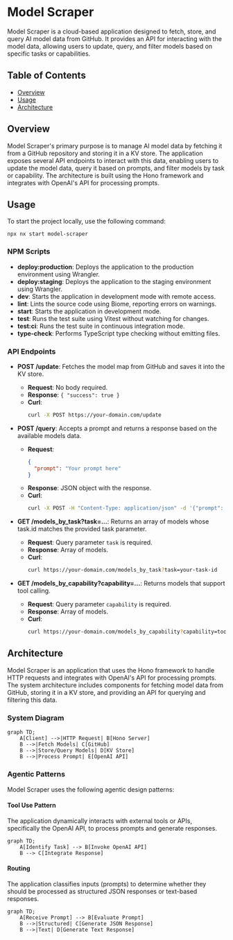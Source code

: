 # Model Scraper

Model Scraper is a cloud-based application designed to fetch, store, and query AI model data from GitHub. It provides an API for interacting with the model data, allowing users to update, query, and filter models based on specific tasks or capabilities.

## Table of Contents
- [Overview](#overview)
- [Usage](#usage)
- [Architecture](#architecture)

## Overview
Model Scraper's primary purpose is to manage AI model data by fetching it from a GitHub repository and storing it in a KV store. The application exposes several API endpoints to interact with this data, enabling users to update the model data, query it based on prompts, and filter models by task or capability. The architecture is built using the Hono framework and integrates with OpenAI's API for processing prompts.

## Usage
To start the project locally, use the following command:
```
npx nx start model-scraper
```

### NPM Scripts
- **deploy:production**: Deploys the application to the production environment using Wrangler.
- **deploy:staging**: Deploys the application to the staging environment using Wrangler.
- **dev**: Starts the application in development mode with remote access.
- **lint**: Lints the source code using Biome, reporting errors on warnings.
- **start**: Starts the application in development mode.
- **test**: Runs the test suite using Vitest without watching for changes.
- **test:ci**: Runs the test suite in continuous integration mode.
- **type-check**: Performs TypeScript type checking without emitting files.

### API Endpoints
- **POST /update**: Fetches the model map from GitHub and saves it into the KV store.
  - **Request**: No body required.
  - **Response**: `{ "success": true }`
  - **Curl**:
    ```bash
    curl -X POST https://your-domain.com/update
    ```

- **POST /query**: Accepts a prompt and returns a response based on the available models data.
  - **Request**:
    ```json
    {
      "prompt": "Your prompt here"
    }
    ```
  - **Response**: JSON object with the response.
  - **Curl**:
    ```bash
    curl -X POST -H "Content-Type: application/json" -d '{"prompt": "Your prompt here"}' https://your-domain.com/query
    ```

- **GET /models_by_task?task=...**: Returns an array of models whose task.id matches the provided task parameter.
  - **Request**: Query parameter `task` is required.
  - **Response**: Array of models.
  - **Curl**:
    ```bash
    curl https://your-domain.com/models_by_task?task=your-task-id
    ```

- **GET /models_by_capability?capability=...**: Returns models that support tool calling.
  - **Request**: Query parameter `capability` is required.
  - **Response**: Array of models.
  - **Curl**:
    ```bash
    curl https://your-domain.com/models_by_capability?capability=tools
    ```

## Architecture
Model Scraper is an application that uses the Hono framework to handle HTTP requests and integrates with OpenAI's API for processing prompts. The system architecture includes components for fetching model data from GitHub, storing it in a KV store, and providing an API for querying and filtering this data.

### System Diagram
```mermaid
graph TD;
    A[Client] -->|HTTP Request| B[Hono Server]
    B -->|Fetch Models| C[GitHub]
    B -->|Store/Query Models| D[KV Store]
    B -->|Process Prompt| E[OpenAI API]
```

### Agentic Patterns
Model Scraper uses the following agentic design patterns:

#### Tool Use Pattern
The application dynamically interacts with external tools or APIs, specifically the OpenAI API, to process prompts and generate responses.

```mermaid
graph TD;
    A[Identify Task] --> B[Invoke OpenAI API]
    B --> C[Integrate Response]
```

#### Routing
The application classifies inputs (prompts) to determine whether they should be processed as structured JSON responses or text-based responses.

```mermaid
graph TD;
    A[Receive Prompt] --> B[Evaluate Prompt]
    B -->|Structured| C[Generate JSON Response]
    B -->|Text| D[Generate Text Response]
```